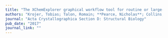 ```yaml
---
title: "The XChemExplorer graphical workflow tool for routine or large-scale protein–ligand structure determination"
authors: "Krojer, Tobias; Talon, Romain; **Pearce, Nicholas**; Collins, Patrick; Douangamath, Alice; Brandao-Neto, Jose; Dias, Alexandre; Marsden, Brian; Von Delft, Frank; "
journal: "Acta Crystallographica Section D: Structural Biology"
pub_date: "2017"
journal_link: ""
---
```

